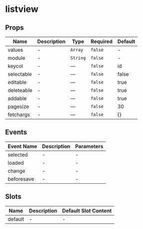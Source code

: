 # listview

## Props

<!-- @vuese:listview:props:start -->
|Name|Description|Type|Required|Default|
|---|---|---|---|---|
|values|-|`Array`|`false`|-|
|module|-|`String`|`false`|-|
|keycol|-|—|`false`|id|
|selectable|-|—|`false`|false|
|editable|-|—|`false`|true|
|deleteable|-|—|`false`|true|
|addable|-|—|`false`|true|
|pagesize|-|—|`false`|30|
|fetchargs|-|—|`false`|{}|

<!-- @vuese:listview:props:end -->


## Events

<!-- @vuese:listview:events:start -->
|Event Name|Description|Parameters|
|---|---|---|
|selected|-|-|
|loaded|-|-|
|change|-|-|
|beforesave|-|-|

<!-- @vuese:listview:events:end -->


## Slots

<!-- @vuese:listview:slots:start -->
|Name|Description|Default Slot Content|
|---|---|---|
|default|-|-|

<!-- @vuese:listview:slots:end -->


